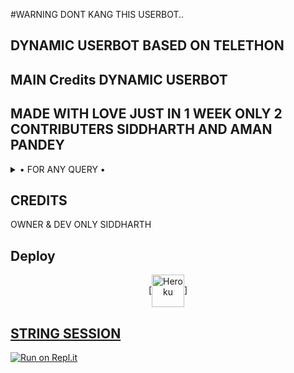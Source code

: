 #WARNING DONT KANG THIS USERBOT.. 
## DYNAMIC USERBOT BASED ON TELETHON 

## MAIN Credits DYNAMIC USERBOT

## MADE WITH LOVE JUST IN 1 WEEK ONLY 2 CONTRIBUTERS SIDDHARTH AND AMAN PANDEY

<details>

  <summary> • FOR ANY QUERY • </summary>
<h2 align="center"> <a href="https://t.me/DYNAMICUSERBOTSUPPORT">JOIN OUR SUPPORT GROUP</a></h2>

</details>




## CREDITS 
 OWNER & DEV ONLY SIDDHARTH
## Deploy
<p align="center"><a href="https://heroku.com/deploy?template=https://github.com/SRIDHAR2021SIDDHARTH/DYNAMIC-PACK/HEROKU-PACK"> [<img align="center" alt="Heroku" width="52px" src="https://www.nicepng.com/png/full/223-2233246_heroku-logo-salesforce-heroku.png" />]


## STRING SESSION
[![Run on Repl.it](https://repl.it/badge/github/STARKGANG/friday)](https://replit.com/@amanpandey7647/Dynamic-USERBOT-String-Session#main.py)
